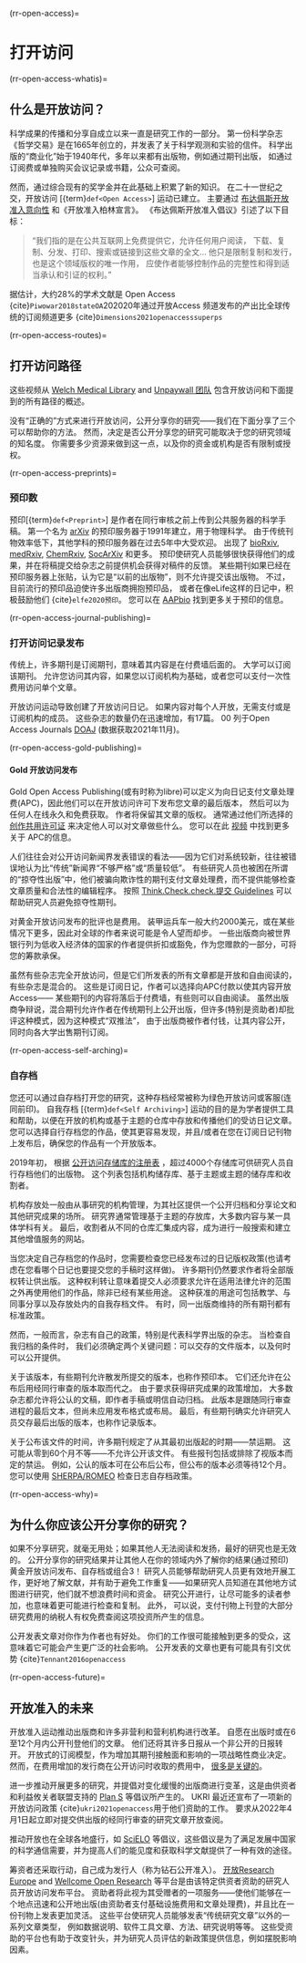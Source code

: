 (rr-open-access)=
# 打开访问

(rr-open-access-whatis)=
## 什么是开放访问？

科学成果的传播和分享自成立以来一直是研究工作的一部分。 第一份科学杂志《哲学交易》是在1665年创立的，并发表了关于科学观测和实验的信件。 科学出版的“商业化”始于1940年代，多年以来都有出版物，例如通过期刊出版， 如通过订阅费或单独购买会议记录或书籍，公众可查阅。

然而，通过综合现有的奖学金并在此基础上积累了新的知识。 在二十一世纪之交，开放访问 [{term}`def<Open Access>`] 运动已建立。 主要通过 [布达佩斯开放准入意向性](https://www.budapestopenaccessinitiative.org/) 和《开放准入柏林宣言》。 《布达佩斯开放准入倡议》引述了以下目标：
> “我们指的是在公共互联网上免费提供它，允许任何用户阅读， 下载、复制、分发、打印、搜索或链接到这些文章的全文... 他只是限制复制和发行，也是这个领域版权的唯一作用， 应使作者能够控制作品的完整性和得到适当承认和引证的权利。”

据估计，大约28%的学术文献是 Open Access {cite}`Piwowar2018stateOA`202020年通过开放Access 频道发布的产出比全球传统的订阅频道更多 {cite}`Dimensions2021openaccesssuperps`

(rr-open-access-routes)=
## 打开访问路径

这些视频从 [Welch Medical Library](https://www.youtube.com/watch?v=CFa2QeMgk9k) and [Unpaywall 团队](http://go.sirsidynix.com/2020-04-29-Episode-1-Introduction-to-Open-Access.html) 包含开放访问和下面提到的所有路径的概述。

没有“正确的”方式来进行开放访问，公开分享你的研究——我们在下面分享了三个可以帮助你的方法。 然而，决定是否公开分享您的研究可能取决于您的研究领域的知名度。 你需要多少资源来做到这一点，以及你的资金或机构是否有限制或授权。

(rr-open-access-preprints)=
### 预印数

预印[{term}`def<Preprint>`] 是作者在同行审核之前上传到公共服务器的科学手稿。 第一个名为 [arXiv](https://arxiv.org/) 的预印服务器于1991年建立，用于物理科学。 由于传统刊物效率低下，其他学科的预印服务器在过去5年中大受欢迎。 出现了 [bioRxiv](https://www.biorxiv.org/), [medRxiv](https://www.medrxiv.org/), [ChemRxiv](https://chemrxiv.org/engage/chemrxiv/public-dashboard), [SocArXiv](https://osf.io/preprints/socarxiv) 和更多。 预印使研究人员能够很快获得他们的成果，并在将稿提交给杂志之前提供机会获得对稿件的反馈。 某些期刊如果已经在预印服务器上张贴，认为它是“以前的出版物”，则不允许提交该出版物。 不过， 目前流行的预印品迫使许多出版商拥抱预印品， 或者在像eLife这样的日记中，积极鼓励他们 {cite}`elfe2020预印`。 您可以在 [AAPbio](https://asapbio.org/preprint-info) 找到更多关于预印的信息。

(rr-open-access-journal-publishing)=
### 打开访问记录发布

传统上，许多期刊是订阅期刊，意味着其内容是在付费墙后面的。 大学可以订阅该期刊。 允许您访问其内容，如果您以订阅机构为基础，或者您可以支付一次性费用访问单个文章。

开放访问运动导致创建了开放访问日记。 如果内容对每个人开放，无需支付或是订阅机构的成员。 这些杂志的数量仍在迅速增加，有17篇。 00 列于Open Access Journals [DOAJ](http://www.doaj.org) (数据获取2021年11月)。

(rr-open-access-gold-publishing)=
#### Gold 开放访问发布

Gold Open Access Publishing(或有时称为libre)可以定义为向日记支付文章处理费(APC)，因此他们可以在开放访问许可下发布您文章的最后版本， 然后可以为任何人在线永久和免费获取。 作者将保留其文章的版权。 通常通过他们所选择的 [创作共用许可证](https://creativecommons.org/) 来决定他人可以对文章做些什么。 您可以在此 [视频](https://www.youtube.com/watch?v=QAeTKUpZq_Y) 中找到更多关于 APC的信息。

人们往往会对公开访问新闻界发表错误的看法——因为它们对系统较新，往往被错误地认为比“传统”新闻界“不够严格”或“质量较低”。 有些研究人员也被困在所谓的“掠夺性出版”中，他们被骗向欺诈性的期刊支付文章处理费，而不提供能够检查文章质量和合法性的编辑程序。 按照 [Think.Check.check.提交 Guidelines](https://thinkchecksubmit.org/) 可以帮助研究人员避免掠夺性期刊。

对黄金开放访问发布的批评也是费用。 装甲运兵车一般大约2000美元，或在某些情况下更多，因此对全球的作者来说可能是令人望而却步。 一些出版商向被世界银行列为低收入经济体的国家的作者提供折扣或豁免，作为您赠款的一部分，可将您的筹款承保。

虽然有些杂志完全开放访问，但是它们所发表的所有文章都是开放和自由阅读的，有些杂志是混合的。 这些是订阅日记，作者可以选择向APC付款以使其内容开放Access—— 某些期刊的内容将落后于付费墙，有些则可以自由阅读。 虽然出版商争辩说，混合期刊允许作者在传统期刊上公开出版，但许多(特别是资助者)却批评这种模式，因为这种模式“双推法”， 由于出版商被作者付钱，让其内容公开，同时向各大学出售期刊订阅。

(rr-open-access-self-arching)=
### 自存档

您还可以通过自存档打开您的研究，这种存档经常被称为绿色开放访问或客服(连同前印)。 自我存档 [{term}`def<Self Archiving>`] 运动的目的是为学者提供工具和帮助，以便在开放的机构或基于主题的仓库中存放和传播他们的受访日记文章。 您可以选择自行存档您的作品，使其更容易发现，并且/或者在您在订阅日记刊物上发布后，确保您的作品有一个开放版本。

2019年初， 根据 [公开访问存储库的注册表](http://roar.eprints.org/) ，超过4000个存储库可供研究人员自行存档他们的出版物。 这个列表包括机构储存库、基于主题或主题的储存库和收割者。

机构存放处一般由从事研究的机构管理，为其社区提供一个公开归档和分享论文和其他研究成果的场所。 研究界通常管理基于主题的存放库，大多数内容与某一具体学科有关。 最后，收割者从不同的仓库汇集成内容，成为进行一般搜索和建立其他增值服务的网站。

当您决定自己存档您的作品时，您需要检查您已经发布过的日记版权政策(也请考虑在您看哪个日记也要提交您的手稿时这样做)。 许多期刊仍然要求作者将全部版权转让供出版。 这种权利转让意味着提交人必须要求允许在适用法律允许的范围之外再使用他们的作品，除非已经有某些用途。 这种获准的用途可包括教学、与同事分享以及存放处内的自我存档文件。 有时，同一出版商维持的所有期刊都有标准政策。

然而，一般而言，杂志有自己的政策，特别是代表科学界出版的杂志。 当检查自我归档的条件时， 我们必须确定两个关键问题：可以交存的文件版本，以及何时可以公开提供。

关于该版本，有些期刊允许散发所提交的版本，也称作预印本。 它们还允许在公布后用经同行审查的版本取而代之。 由于要求获得研究成果的政策增加， 大多数杂志都允许将公认的文稿，即作者手稿或明信自动归档。 此版本是跟随同行审查进程的最后文本，但尚未应用发布格式或布局。 最后，有些期刊确实允许研究人员交存最后出版的版本，也称作记录版本。

关于公布该文件的时间，许多期刊规定了从其最初出版起的时期――禁运期。 这可能从零到60个月不等――不允许公开该文件。 有些报刊包括或排除了视版本而定的禁运。 例如，公认的版本可在公布后公布，但公布的版本必须等待12个月。 您可以使用 [SHERPA/ROMEO](http://www.sherpa.ac.uk/romeo/index.php) 检查日志自存档政策。

(rr-open-access-why)=
## 为什么你应该公开分享你的研究？

如果不分享研究，就毫无用处；如果其他人无法阅读和发扬，最好的研究也是无效的。 公开分享你的研究结果并让其他人在你的领域内外了解你的结果(通过预印) 黄金开放访问发布、自存档或组合3！ 研究人员能够帮助研究人员更有效地开展工作，更好地了解文献，并有助于避免工作重复——如果研究人员知道在其他地方试图进行研究，他们就不想浪费时间和资金。 研究公开进行，让尽可能多的读者参加，也意味着更可能进行检查和复制。 此外， 可以说，支付刊物上刊登的大部分研究费用的纳税人有权免费查阅这项投资所产生的信息。

公开发表文章对你作为作者也有好处。 你们的工作很可能接触到更多的受众，这意味着它可能会产生更广泛的社会影响。 公开发表的文章也更有可能具有引文优势 {cite}`Tennant2016openaccess`

(rr-open-access-future)=
## 开放准入的未来

开放准入运动推动出版商和许多非营利和营利机构进行改革。 自愿在出版时或在6至12个月内公开刊登他们的文章。 他们还将其许多日报从一个非公开的日报转开。 开放式的订阅模型，作为增加其期刊接触面和影响的一项战略性商业决定。 然而，在费用增加的发行商在公开访问时收取的费用中， [很多是关键的](https://www.the-scientist.com/news-opinion/for-a-hefty-fee-nature-journals-offer-open-access-publishing-68181)。

进一步推动开展更多的研究，并提倡对变化缓慢的出版商进行变革，这是由供资者和利益攸关者联盟支持的 [Plan S](https://www.coalition-s.org/why-plan-s/) 等倡议所产生的。 UKRI 最近还宣布了一项新的开放访问政策 {cite}`ukri2021openaccess`用于他们资助的工作。 要求从2022年4月1日起立即对提交供出版的经同行审查的研究文章开放查阅。

推动开放也在全球各地盛行，如 [SciELO](https://en.wikipedia.org/wiki/SciELO) 等倡议，这些倡议是为了满足发展中国家的科学通信需要，并为提高人们的能见度和获取科学文献提供了一种有效的途径。

筹资者还采取行动，自己成为发行人（称为钻石公开准入）。 [开放Research Europe](https://open-research-europe.ec.europa.eu/) and [Wellcome Open Research](https://wellcomeopenresearch.org/) 等平台是由该特定供资者资助的研究人员开放访问发布平台。 资助者将此视为其受赠者的一项服务——使他们能够在一个地点迅速和公开地出版(由资助者支付基础设施费用和文章处理费)，并且比在一份刊物上发表更加灵活。 这些平台使研究人员能够发表“传统研究文章”以外的一系列文章类型， 例如数据说明、软件工具文章、方法、研究说明等等。 这些受资助的平台也有助于改变针头，并为研究人员评估的新政策提供信息，例如摆脱影响因素。
